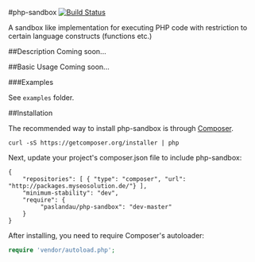 #php-sandbox
[![Build Status](https://travis-ci.org/paslandau/php-sandbox.svg?branch=master)](https://travis-ci.org/paslandau/php-sandbox)

A sandbox like implementation for executing PHP code with restriction to certain language constructs (functions etc.)

##Description
Coming soon...

##Basic Usage
Coming soon...

###Examples

See `examples` folder.

##Installation

The recommended way to install php-sandbox is through [Composer](http://getcomposer.org/).

    curl -sS https://getcomposer.org/installer | php

Next, update your project's composer.json file to include php-sandbox:

    {
        "repositories": [ { "type": "composer", "url": "http://packages.myseosolution.de/"} ],
        "minimum-stability": "dev",
        "require": {
             "paslandau/php-sandbox": "dev-master"
        }
    }

After installing, you need to require Composer's autoloader:

```php
require 'vendor/autoload.php';
```